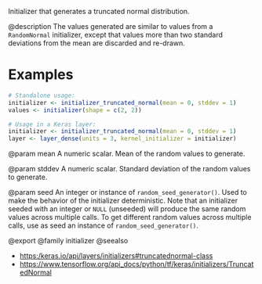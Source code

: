 Initializer that generates a truncated normal distribution.

@description
The values generated are similar to values from a
`RandomNormal` initializer, except that values more
than two standard deviations from the mean are
discarded and re-drawn.

# Examples

```r
# Standalone usage:
initializer <- initializer_truncated_normal(mean = 0, stddev = 1)
values <- initializer(shape = c(2, 2))
```


```r
# Usage in a Keras layer:
initializer <- initializer_truncated_normal(mean = 0, stddev = 1)
layer <- layer_dense(units = 3, kernel_initializer = initializer)
```

@param mean
A numeric scalar. Mean of the random
values to generate.

@param stddev
A numeric scalar. Standard deviation of
the random values to generate.

@param seed
An integer or instance of
`random_seed_generator()`.
Used to make the behavior of the initializer
deterministic. Note that an initializer seeded with an integer
or `NULL` (unseeded) will produce the same random values
across multiple calls. To get different random values
across multiple calls, use as seed an instance
of `random_seed_generator()`.

@export
@family initializer
@seealso
+ <https:/keras.io/api/layers/initializers#truncatednormal-class>
+ <https://www.tensorflow.org/api_docs/python/tf/keras/initializers/TruncatedNormal>
